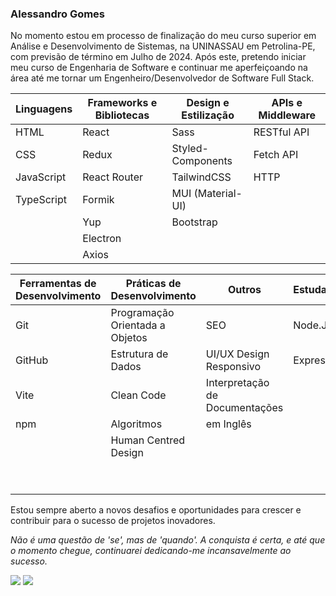 ### Alessandro Gomes
No momento estou em processo de finalização do meu curso superior em Análise e Desenvolvimento de Sistemas, na UNINASSAU em Petrolina-PE, com previsão de término em Julho de 2024. Após este, pretendo iniciar meu curso de Engenharia de Software e continuar me aperfeiçoando na área até me tornar um Engenheiro/Desenvolvedor de Software Full Stack.

| Linguagens | Frameworks e Bibliotecas        | Design e Estilização      | APIs e Middleware          |
|---------------------------|---------------------------------|---------------------------|----------------------------|
| HTML                      | React                           | Sass                      | RESTful API                |
| CSS                       | Redux                           | Styled-Components         | Fetch API                  |
| JavaScript                | React Router                    | TailwindCSS               | HTTP                       |
| TypeScript                | Formik                          | MUI (Material-UI)         |                            |
|                           | Yup                             | Bootstrap                 |                            |
|                           | Electron                        |                           |                            |
|                           | Axios                           |                           |                            |

| Ferramentas de Desenvolvimento | Práticas de Desenvolvimento     | Outros                        | Estudando   | Interesse           |
|--------------------------------|---------------------------------|-------------------------------|-------------|---------------------|
| Git                            | Programação Orientada a Objetos | SEO                           | Node.Js     | MongoDB             |
| GitHub                         | Estrutura de Dados              | UI/UX Design Responsivo       | Express     | Autenticação        |
| Vite                           | Clean Code                      | Interpretação de Documentações|             | Webpack             |
| npm                            | Algoritmos                      | em Inglês                     |             | React Native        |
|                                | Human Centred Design            |                               |             | Vitest              |
|                                |                                 |                               |             | Apollo              |
|                                |                                 |                               |             | Next.js             |


Estou sempre aberto a novos desafios e oportunidades para crescer e contribuir para o sucesso de projetos inovadores.

*Não é uma questão de 'se', mas de 'quando'. A conquista é certa, e até que o momento chegue, continuarei dedicando-me incansavelmente ao sucesso.*

  <a href = "mailto:alllessandrogomes@gmail.com"><img src="https://img.shields.io/badge/-Gmail-%23333?style=for-the-badge&logo=gmail&logoColor=white" target="_blank"></a>
  <a href="https://www.linkedin.com/in/allessandrogomes/" target="_blank"><img src="https://img.shields.io/badge/-LinkedIn-%230077B5?style=for-the-badge&logo=linkedin&logoColor=white" target="_blank"></a>
